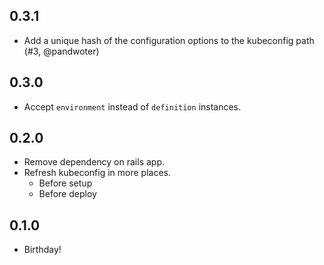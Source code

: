 ## 0.3.1
* Add a unique hash of the configuration options to the kubeconfig path (#3, @pandwoter)

## 0.3.0
* Accept `environment` instead of `definition` instances.

## 0.2.0
* Remove dependency on rails app.
* Refresh kubeconfig in more places.
  - Before setup
  - Before deploy

## 0.1.0
* Birthday!
